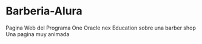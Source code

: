 # Barberia-Alura
Pagina Web del Programa One Oracle nex Education sobre una barber shop
Una pagina muy animada
